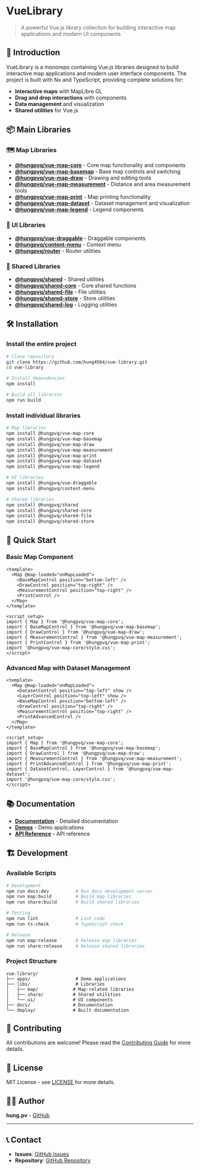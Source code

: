 # VueLibrary

> A powerful Vue.js library collection for building interactive map applications and modern UI components

## 🚀 Introduction

VueLibrary is a monorepo containing Vue.js libraries designed to build interactive map applications and modern user interface components. The project is built with Nx and TypeScript, providing complete solutions for:

- **Interactive maps** with MapLibre GL
- **Drag and drop interactions** with components
- **Data management** and visualization
- **Shared utilities** for Vue.js

## 📦 Main Libraries

### 🗺️ Map Libraries

- **[@hungpvq/vue-map-core](./libs/map/core/)** - Core map functionality and components
- **[@hungpvq/vue-map-basemap](./libs/map/basemap/)** - Base map controls and switching
- **[@hungpvq/vue-map-draw](./libs/map/draw/)** - Drawing and editing tools
- **[@hungpvq/vue-map-measurement](./libs/map/measurement/)** - Distance and area measurement tools
- **[@hungpvq/vue-map-print](./libs/map/print/)** - Map printing functionality
- **[@hungpvq/vue-map-dataset](./libs/map/dataset/)** - Dataset management and visualization
- **[@hungpvq/vue-map-legend](./libs/map/legend/)** - Legend components

### 🎯 UI Libraries

- **[@hungpvq/vue-draggable](./libs/draggable/)** - Draggable components
- **[@hungpvq/content-menu](./libs/content-menu/)** - Context menu
- **[@hungpvq/router](./libs/router/)** - Router utilities

### 🔧 Shared Libraries

- **[@hungpvq/shared](./libs/share/shared/)** - Shared utilities
- **[@hungpvq/shared-core](./libs/share/core/)** - Core shared functions
- **[@hungpvq/shared-file](./libs/share/file/)** - File utilities
- **[@hungpvq/shared-store](./libs/share/store/)** - Store utilities
- **[@hungpvq/shared-log](./libs/share/log/)** - Logging utilities

## 🛠️ Installation

### Install the entire project

```bash
# Clone repository
git clone https://github.com/hung4564/vue-library.git
cd vue-library

# Install dependencies
npm install

# Build all libraries
npm run build
```

### Install individual libraries

```bash
# Map libraries
npm install @hungpvq/vue-map-core
npm install @hungpvq/vue-map-basemap
npm install @hungpvq/vue-map-draw
npm install @hungpvq/vue-map-measurement
npm install @hungpvq/vue-map-print
npm install @hungpvq/vue-map-dataset
npm install @hungpvq/vue-map-legend

# UI libraries
npm install @hungpvq/vue-draggable
npm install @hungpvq/content-menu

# Shared libraries
npm install @hungpvq/shared
npm install @hungpvq/shared-core
npm install @hungpvq/shared-file
npm install @hungpvq/shared-store
```

## 🚀 Quick Start

### Basic Map Component

```vue
<template>
  <Map @map-loaded="onMapLoaded">
    <BaseMapControl position="bottom-left" />
    <DrawControl position="top-right" />
    <MeasurementControl position="top-right" />
    <PrintControl />
  </Map>
</template>

<script setup>
import { Map } from '@hungpvq/vue-map-core';
import { BaseMapControl } from '@hungpvq/vue-map-basemap';
import { DrawControl } from '@hungpvq/vue-map-draw';
import { MeasurementControl } from '@hungpvq/vue-map-measurement';
import { PrintControl } from '@hungpvq/vue-map-print';
import '@hungpvq/vue-map-core/style.css';
</script>
```

### Advanced Map with Dataset Management

```vue
<template>
  <Map @map-loaded="onMapLoaded">
    <DatasetControl position="top-left" show />
    <LayerControl position="top-left" show />
    <BaseMapControl position="bottom-left" />
    <DrawControl position="top-right" />
    <MeasurementControl position="top-right" />
    <PrintAdvancedControl />
  </Map>
</template>

<script setup>
import { Map } from '@hungpvq/vue-map-core';
import { BaseMapControl } from '@hungpvq/vue-map-basemap';
import { DrawControl } from '@hungpvq/vue-map-draw';
import { MeasurementControl } from '@hungpvq/vue-map-measurement';
import { PrintAdvancedControl } from '@hungpvq/vue-map-print';
import { DatasetControl, LayerControl } from '@hungpvq/vue-map-dataset';
import '@hungpvq/vue-map-core/style.css';
</script>
```

## 📚 Documentation

- **[Documentation](./docs/)** - Detailed documentation
- **[Demos](./apps/)** - Demo applications
- **[API Reference](./deploy/docs/)** - API reference

## 🏗️ Development

### Available Scripts

```bash
# Development
npm run docs:dev          # Run docs development server
npm run map:build         # Build map libraries
npm run share:build       # Build shared libraries

# Testing
npm run lint              # Lint code
npm run ts-check          # TypeScript check

# Release
npm run map:release       # Release map libraries
npm run share:release     # Release shared libraries
```

### Project Structure

```
vue-library/
├── apps/                 # Demo applications
├── libs/                 # Libraries
│   ├── map/             # Map-related libraries
│   ├── share/           # Shared utilities
│   └── ui/              # UI components
├── docs/                # Documentation
└── deploy/              # Built documentation
```

## 🤝 Contributing

All contributions are welcome! Please read the [Contributing Guide](./CONTRIBUTING.md) for more details.

## 📄 License

MIT License - see [LICENSE](./LICENSE) for more details.

## 👨‍💻 Author

**hung.pv** - [GitHub](https://github.com/hung4564)

---

## 📞 Contact

- **Issues**: [GitHub Issues](https://github.com/hung4564/vue-library/issues)
- **Repository**: [GitHub Repository](https://github.com/hung4564/vue-library)
